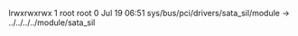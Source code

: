 lrwxrwxrwx 1 root root 0 Jul 19 06:51 sys/bus/pci/drivers/sata_sil/module -> ../../../../module/sata_sil
